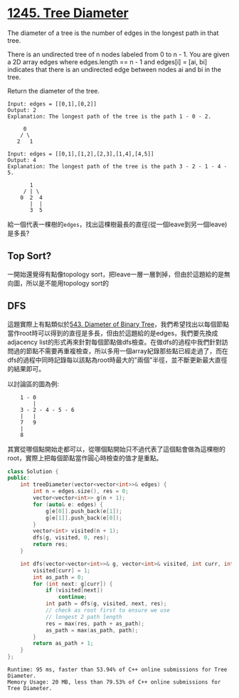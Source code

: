 # [1245. Tree Diameter](https://leetcode.com/problems/tree-diameter/)

The diameter of a tree is the number of edges in the longest path in that tree.

There is an undirected tree of n nodes labeled from 0 to n - 1. You are given a 2D array edges where edges.length == n - 1 and edges[i] = [ai, bi] indicates that there is an undirected edge between nodes ai and bi in the tree.

Return the diameter of the tree.

```
Input: edges = [[0,1],[0,2]]
Output: 2
Explanation: The longest path of the tree is the path 1 - 0 - 2.

     0
    / \
   2   1
```

```
Input: edges = [[0,1],[1,2],[2,3],[1,4],[4,5]]
Output: 4
Explanation: The longest path of the tree is the path 3 - 2 - 1 - 4 - 5.

       1
     / | \
    0  2  4
       |  |
       3  5
```

給一個代表一棵樹的`edges`，找出這棵樹最長的直徑(從一個leave到另一個leave)是多長?

## Top Sort?
一開始還覺得有點像topology sort，把leave一層一層剝掉，但由於這題給的是無向圖，所以是不能用topology sort的

## DFS
這題實際上有點類似於[543. Diameter of Binary Tree](https://leetcode.com/problems/diameter-of-binary-tree/)，我們希望找出以每個節點當作root時可以得到的直徑是多長，但由於這題給的是edges，我們要先換成adjacency list的形式再來針對每個節點做dfs檢查。在做dfs的過程中我們針對訪問過的節點不需要再重複檢查，所以多用一個array紀錄那些點已經走過了，而在dfs的過程中同時記錄每以該點為root時最大的"兩個"半徑，並不斷更新最大直徑的結果即可。

以討論區的圖為例:
```
    1 - 0
        |
    3 - 2 - 4 - 5 - 6
    |   |
    7   9
    |
    8
```
其實從哪個點開始走都可以，從哪個點開始只不過代表了這個點會做為這棵樹的root，實際上把每個節點當作圓心時檢查的值才是重點。

```cpp
class Solution {
public:
    int treeDiameter(vector<vector<int>>& edges) {
        int n = edges.size(), res = 0;
        vector<vector<int>> g(n + 1);
        for (auto& e: edges) {
            g[e[0]].push_back(e[1]);
            g[e[1]].push_back(e[0]);
        }
        vector<int> visited(n + 1);
        dfs(g, visited, 0, res);
        return res;
    }

    int dfs(vector<vector<int>>& g, vector<int>& visited, int curr, int& res) {
        visited[curr] = 1;
        int as_path = 0;
        for (int next: g[curr]) {
            if (visited[next])
                continue;
            int path = dfs(g, visited, next, res);
            // check as root first to ensure we use
            // longest 2 path length
            res = max(res, path + as_path);
            as_path = max(as_path, path);
        }
        return as_path + 1;
    }
};
```

```
Runtime: 95 ms, faster than 53.94% of C++ online submissions for Tree Diameter.
Memory Usage: 20 MB, less than 79.53% of C++ online submissions for Tree Diameter.
```

